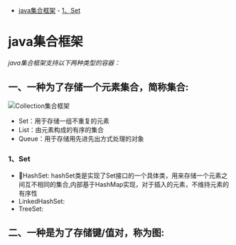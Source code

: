<!-- TOC -->

- [java集合框架](#java集合框架)
        - [1、Set](#1set)

<!-- /TOC -->
# java集合框架 #

*java集合框架支持以下两种类型的容器：*

 ## 一、一种为了存储一个元素集合，简称集合: ##

![Collection集合框架](https://github.com/Aroue/Lee-notes/blob/master/images/Collection.png)

* Set：用于存储一组不重复的元素
* List：由元素构成的有序的集合
* Queue：用于存储用先进先出方式处理的对象


### 1、Set ###
* HashSet: hashSet类是实现了Set接口的一个具体类，用来存储一个元素之间互不相同的集合,内部基于HashMap实现，对于插入的元素，不维持元素的有序性
* LinkedHashSet: 
* TreeSet: 


 ## 二、一种是为了存储键/值对，称为图: ##
